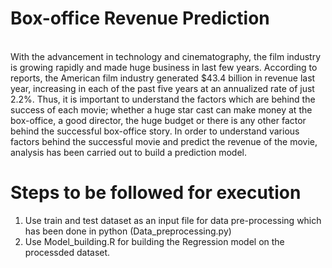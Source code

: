 # Box-office Revenue Prediction
<br> With the advancement in technology and cinematography, the film industry is growing rapidly and made huge business in last few years. According to reports, the American film industry generated $43.4 billion in revenue last year, increasing in each of the past five years at an annualized rate of just 2.2%. Thus, it is important to understand the factors which are behind the success of each movie; whether a huge star cast can make money at the box-office, a good director, the huge budget or there is any other factor behind the successful box-office story. In order to understand various factors behind the successful movie and predict the revenue of the movie, analysis has been carried out to build a prediction model. </br>

# Steps to be followed for execution

1. Use train and test dataset as an input file for data pre-processing which has been done in python (Data_preprocessing.py)
2. Use Model_building.R for building the Regression model on the processded dataset. 
